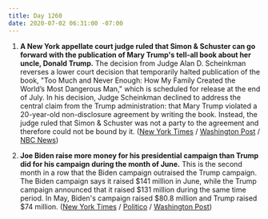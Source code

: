 ```yaml
---
title: Day 1260
date: 2020-07-02 06:31:00 -07:00
---
```


1. **A New York appellate court judge ruled that Simon & Schuster can go forward with the publication of Mary Trump's tell-all book about her uncle, Donald Trump.** The decision from Judge Alan D. Scheinkman reverses a lower court decision that temporarily halted publication of the book, "Too Much and Never Enough: How My Family Created the World’s Most Dangerous Man," which is scheduled for release at the end of July. In his decision, Judge Scheinkman declined to address the central claim from the Trump administration: that Mary Trump violated a 20-year-old non-disclosure agreement by writing the book. Instead, the judge ruled that Simon & Schuster was not a party to the agreement and therefore could not be bound by it. ([New York Times](https://www.nytimes.com/2020/07/01/us/politics/mary-trump-book-lawsuit.html) / [Washington Post](https://www.washingtonpost.com/politics/new-york-court-sides-with-publisher-of-explosive-book-by-president-trumps-niece/2020/07/01/2eec8a7e-bbf7-11ea-86d5-3b9b3863273b_story.html) / [NBC News](https://www.nbcnews.com/politics/donald-trump/trump-family-tell-all-book-his-niece-mary-trump-can-n1232733))

2. **Joe Biden raise more money for his presidential campaign than Trump did for his campaign during the month of June.** This is the second month in a row that the Biden campaign outraised the Trump campaign. The Biden campaign says it raised $141 million in June, while the Trump campaign announced that it raised $131 million during the same time period. In May, Biden's campaign raised $80.8 million and Trump raised $74 million. ([New York Times](https://www.nytimes.com/2020/07/01/us/politics/trump-fundraising-2020.html) / [Politico](https://www.politico.com/news/2020/07/01/biden-trump-fund-raising-347843) / [Washington Post](https://www.washingtonpost.com/politics/biden-fundraising-tops-trump-as-both-announce-big-june-hauls/2020/07/01/b7895dfe-bc05-11ea-80b9-40ece9a701dc_story.html))
